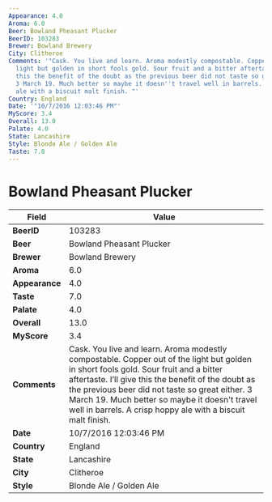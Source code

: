 ```yaml
---
Appearance: 4.0
Aroma: 6.0
Beer: Bowland Pheasant Plucker
BeerID: 103283
Brewer: Bowland Brewery
City: Clitheroe
Comments: '"Cask. You live and learn. Aroma modestly compostable. Copper out of the
  light but golden in short fools gold. Sour fruit and a bitter aftertaste. I’ll give
  this the benefit of the doubt as the previous beer did not taste so great either.
  3 March 19. Much better so maybe it doesn''t travel well in barrels. A crisp hoppy
  ale with a biscuit malt finish. "'
Country: England
Date: '"10/7/2016 12:03:46 PM"'
MyScore: 3.4
Overall: 13.0
Palate: 4.0
State: Lancashire
Style: Blonde Ale / Golden Ale
Taste: 7.0
---
```


# Bowland Pheasant Plucker

| Field         | Value |
|---------------|-------|
| **BeerID** | 103283 |
| **Beer** | Bowland Pheasant Plucker |
| **Brewer** | Bowland Brewery |
| **Aroma** | 6.0 |
| **Appearance** | 4.0 |
| **Taste** | 7.0 |
| **Palate** | 4.0 |
| **Overall** | 13.0 |
| **MyScore** | 3.4 |
| **Comments** | Cask. You live and learn. Aroma modestly compostable. Copper out of the light but golden in short fools gold. Sour fruit and a bitter aftertaste. I’ll give this the benefit of the doubt as the previous beer did not taste so great either. 3 March 19. Much better so maybe it doesn't travel well in barrels. A crisp hoppy ale with a biscuit malt finish.  |
| **Date** | 10/7/2016 12:03:46 PM |
| **Country** | England |
| **State** | Lancashire |
| **City** | Clitheroe |
| **Style** | Blonde Ale / Golden Ale |
